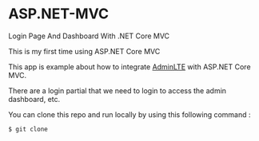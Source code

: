 # ASP.NET-MVC
Login Page And Dashboard With .NET Core MVC

This is my first time using ASP.NET Core MVC

This app is example about how to integrate [AdminLTE](https://adminlte.io) with ASP.NET Core MVC.

There are a login partial that we need to login to access the admin dashboard, etc.

You can clone this repo and run locally by using this following command :

```
$ git clone 
```
